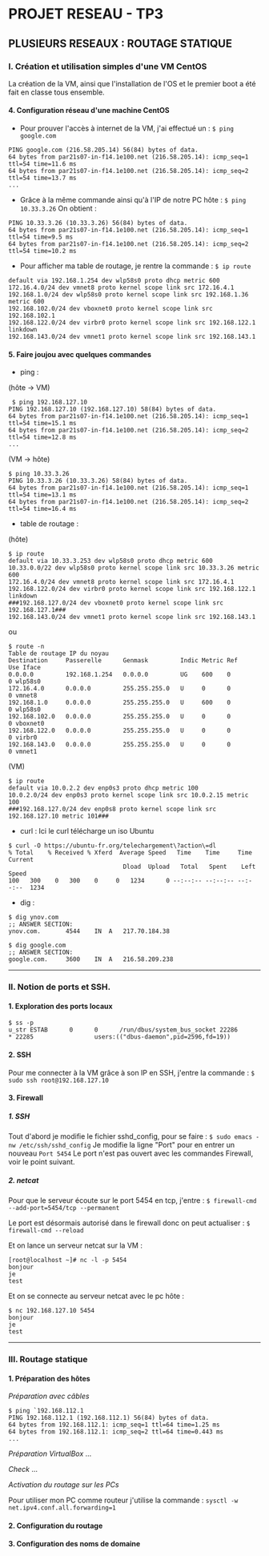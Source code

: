 # PROJET RESEAU - TP3
## PLUSIEURS RESEAUX : ROUTAGE STATIQUE

### I. Création et utilisation simples d'une VM CentOS

La création de la VM, ainsi que l'installation de l'OS et le premier boot a été fait en classe tous ensemble.

#### 4.	Configuration réseau d'une machine CentOS

+ Pour prouver l'accès à	internet de la VM, j'ai effectué	un : `$ ping google.com`
```
PING google.com (216.58.205.14) 56(84) bytes of data.
64 bytes from par21s07-in-f14.1e100.net (216.58.205.14): icmp_seq=1 ttl=54 time=11.6 ms
64 bytes from par21s07-in-f14.1e100.net (216.58.205.14): icmp_seq=2 ttl=54 time=13.7 ms
...
```
+ Grâce à la même commande ainsi qu'à l'IP de notre PC hôte : `$ ping 10.33.3.26`
On obtient :
```
PING 10.33.3.26 (10.33.3.26) 56(84) bytes of data.
64 bytes from par21s07-in-f14.1e100.net (216.58.205.14): icmp_seq=1 ttl=54 time=9.5 ms
64 bytes from par21s07-in-f14.1e100.net (216.58.205.14): icmp_seq=2 ttl=54 time=10.2 ms

```
+ Pour afficher ma table de routage, je rentre la commande : `$ ip route`
```
default via 192.168.1.254 dev wlp58s0 proto dhcp metric 600 
172.16.4.0/24 dev vmnet8 proto kernel scope link src 172.16.4.1 
192.168.1.0/24 dev wlp58s0 proto kernel scope link src 192.168.1.36 metric 600 
192.168.102.0/24 dev vboxnet0 proto kernel scope link src 192.168.102.1 
192.168.122.0/24 dev virbr0 proto kernel scope link src 192.168.122.1 linkdown 
192.168.143.0/24 dev vmnet1 proto kernel scope link src 192.168.143.1 
```

#### 5. Faire joujou avec quelques commandes 
* ping :

(hôte -> VM)
``` 
 $ ping 192.168.127.10
PING 192.168.127.10 (192.168.127.10) 58(84) bytes of data.
64 bytes from par21s07-in-f14.1e100.net (216.58.205.14): icmp_seq=1 ttl=54 time=15.1 ms
64 bytes from par21s07-in-f14.1e100.net (216.58.205.14): icmp_seq=2 ttl=54 time=12.8 ms
...
```
(VM -> hôte)
```
$ ping 10.33.3.26
PING 10.33.3.26 (10.33.3.26) 58(84) bytes of data.
64 bytes from par21s07-in-f14.1e100.net (216.58.205.14): icmp_seq=1 ttl=54 time=13.1 ms
64 bytes from par21s07-in-f14.1e100.net (216.58.205.14): icmp_seq=2 ttl=54 time=16.4 ms
```
* table de routage :

(hôte)
```
$ ip route
default via 10.33.3.253 dev wlp58s0 proto dhcp metric 600 
10.33.0.0/22 dev wlp58s0 proto kernel scope link src 10.33.3.26 metric 600 
172.16.4.0/24 dev vmnet8 proto kernel scope link src 172.16.4.1 
192.168.122.0/24 dev virbr0 proto kernel scope link src 192.168.122.1 linkdown 
###192.168.127.0/24 dev vboxnet0 proto kernel scope link src 192.168.127.1### 
192.168.143.0/24 dev vmnet1 proto kernel scope link src 192.168.143.1 
``` 
ou
```
$ route -n
Table de routage IP du noyau
Destination     Passerelle      Genmask         Indic Metric Ref    Use Iface
0.0.0.0         192.168.1.254   0.0.0.0         UG    600    0        0 wlp58s0
172.16.4.0      0.0.0.0         255.255.255.0   U     0      0        0 vmnet8
192.168.1.0     0.0.0.0         255.255.255.0   U     600    0        0 wlp58s0
192.168.102.0   0.0.0.0         255.255.255.0   U     0      0        0 vboxnet0
192.168.122.0   0.0.0.0         255.255.255.0   U     0      0        0 virbr0
192.168.143.0   0.0.0.0         255.255.255.0   U     0      0        0 vmnet1
```
(VM)
```
$ ip route
default via 10.0.2.2 dev enp0s3 proto dhcp metric 100
10.0.2.0/24 dev enp0s3 proto kernel scope link src 10.0.2.15 metric 100
###192.168.127.0/24 dev enp0s8 proto kernel scope link src 192.168.127.10 metric 101###
```

* curl :
Ici le curl télécharge un iso Ubuntu
```
$ curl -O https://ubuntu-fr.org/telechargement\?action\=dl
% Total    % Received % Xferd  Average Speed   Time    Time     Time  Current
                                Dload  Upload   Total   Spent    Left  Speed
100   300    0   300    0     0   1234      0 --:--:-- --:--:-- --:--:--  1234
```
* dig :
```
$ dig ynov.com
;; ANSWER SECTION:
ynov.com.		4544	IN	A	217.70.184.38

$ dig google.com
;; ANSWER SECTION:
google.com.		3600	IN	A	216.58.209.238
```
---
### II. Notion de ports et SSH.
#### 1. Exploration des ports locaux
```
$ ss -p
u_str ESTAB      0      0      /run/dbus/system_bus_socket 22286                 * 22285                 users:(("dbus-daemon",pid=2596,fd=19))
```
#### 2.  SSH
Pour me connecter à la VM grâce à son IP en SSH, j'entre la commande :
`$ sudo ssh root@192.168.127.10`

#### 3. Firewall
##### 1. SSH
Tout d'abord je modifie le fichier sshd_config, pour se faire :
```$ sudo emacs -nw /etc/ssh/sshd_config```
Je modifie la ligne "Port" pour en entrer un nouveau
```Port 5454```
Le port n'est pas ouvert avec les commandes Firewall, voir le point suivant.
##### 2.  netcat
Pour que le serveur écoute sur le port 5454 en tcp, j'entre :
```$ firewall-cmd --add-port=5454/tcp --permanent```

Le port est désormais autorisé dans le firewall donc on peut actualiser :
```$ firewall-cmd --reload```

Et on lance un serveur netcat sur la VM :
```
[root@localhost ~]# nc -l -p 5454
bonjour
je
test
```
Et on se connecte au serveur netcat avec le pc hôte :
```
$ nc 192.168.127.10 5454
bonjour
je
test
```

---

### III. Routage statique
#### 1. Préparation des hôtes

*Préparation avec câbles*
```
$ ping `192.168.112.1
PING 192.168.112.1 (192.168.112.1) 56(84) bytes of data.
64 bytes from 192.168.112.1: icmp_seq=1 ttl=64 time=1.25 ms
64 bytes from 192.168.112.1: icmp_seq=2 ttl=64 time=0.443 ms
...
```

*Préparation VirtualBox*
...

*Check*
...

*Activation du routage sur les PCs*

Pour utiliser mon PC comme routeur j'utilise la commande : ```sysctl -w net.ipv4.conf.all.forwarding=1```

#### 2. Configuration du routage

#### 3. Configuration des noms de domaine

